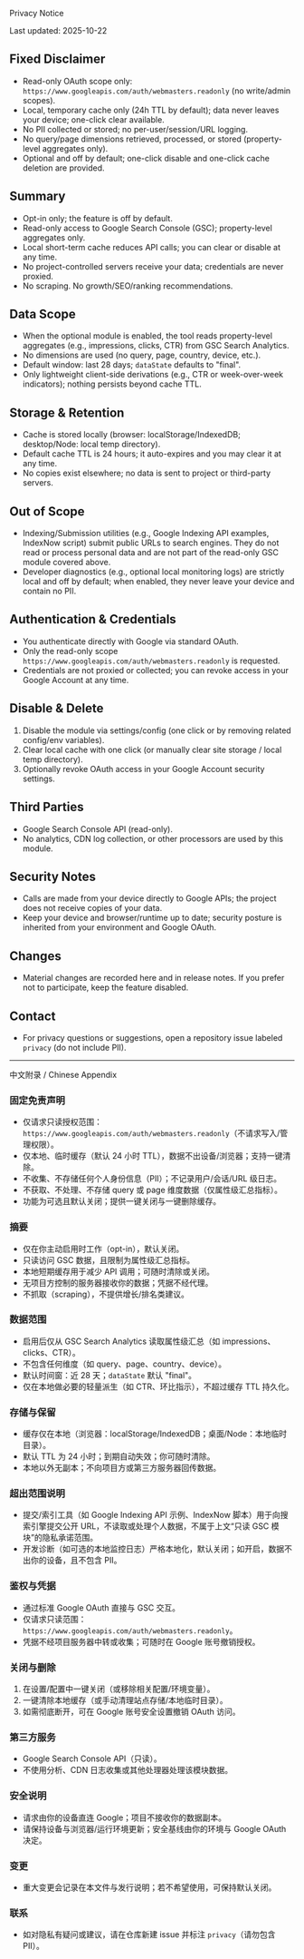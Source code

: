 Privacy Notice

Last updated: 2025-10-22

## Fixed Disclaimer

- Read-only OAuth scope only: `https://www.googleapis.com/auth/webmasters.readonly` (no write/admin scopes).
- Local, temporary cache only (24h TTL by default); data never leaves your device; one-click clear available.
- No PII collected or stored; no per-user/session/URL logging.
- No query/page dimensions retrieved, processed, or stored (property-level aggregates only).
- Optional and off by default; one-click disable and one-click cache deletion are provided.

## Summary

- Opt-in only; the feature is off by default.
- Read-only access to Google Search Console (GSC); property-level aggregates only.
- Local short-term cache reduces API calls; you can clear or disable at any time.
- No project-controlled servers receive your data; credentials are never proxied.
- No scraping. No growth/SEO/ranking recommendations.

## Data Scope

- When the optional module is enabled, the tool reads property-level aggregates (e.g., impressions, clicks, CTR) from GSC Search Analytics.
- No dimensions are used (no query, page, country, device, etc.).
- Default window: last 28 days; `dataState` defaults to "final".
- Only lightweight client-side derivations (e.g., CTR or week-over-week indicators); nothing persists beyond cache TTL.

## Storage & Retention

- Cache is stored locally (browser: localStorage/IndexedDB; desktop/Node: local temp directory).
- Default cache TTL is 24 hours; it auto-expires and you may clear it at any time.
- No copies exist elsewhere; no data is sent to project or third-party servers.

## Out of Scope

- Indexing/Submission utilities (e.g., Google Indexing API examples, IndexNow script) submit public URLs to search engines. They do not read or process personal data and are not part of the read-only GSC module covered above.
- Developer diagnostics (e.g., optional local monitoring logs) are strictly local and off by default; when enabled, they never leave your device and contain no PII.

## Authentication & Credentials

- You authenticate directly with Google via standard OAuth.
- Only the read-only scope `https://www.googleapis.com/auth/webmasters.readonly` is requested.
- Credentials are not proxied or collected; you can revoke access in your Google Account at any time.

## Disable & Delete

1. Disable the module via settings/config (one click or by removing related config/env variables).
2. Clear local cache with one click (or manually clear site storage / local temp directory).
3. Optionally revoke OAuth access in your Google Account security settings.

## Third Parties

- Google Search Console API (read-only).
- No analytics, CDN log collection, or other processors are used by this module.

## Security Notes

- Calls are made from your device directly to Google APIs; the project does not receive copies of your data.
- Keep your device and browser/runtime up to date; security posture is inherited from your environment and Google OAuth.

## Changes

- Material changes are recorded here and in release notes. If you prefer not to participate, keep the feature disabled.

## Contact

- For privacy questions or suggestions, open a repository issue labeled `privacy` (do not include PII).

---

中文附录 / Chinese Appendix

### 固定免责声明

- 仅请求只读授权范围：`https://www.googleapis.com/auth/webmasters.readonly`（不请求写入/管理权限）。
- 仅本地、临时缓存（默认 24 小时 TTL），数据不出设备/浏览器；支持一键清除。
- 不收集、不存储任何个人身份信息（PII）；不记录用户/会话/URL 级日志。
- 不获取、不处理、不存储 query 或 page 维度数据（仅属性级汇总指标）。
- 功能为可选且默认关闭；提供一键关闭与一键删除缓存。

### 摘要

- 仅在你主动启用时工作（opt-in），默认关闭。
- 只读访问 GSC 数据，且限制为属性级汇总指标。
- 本地短期缓存用于减少 API 调用；可随时清除或关闭。
- 无项目方控制的服务器接收你的数据；凭据不经代理。
- 不抓取（scraping），不提供增长/排名类建议。

### 数据范围

- 启用后仅从 GSC Search Analytics 读取属性级汇总（如 impressions、clicks、CTR）。
- 不包含任何维度（如 query、page、country、device）。
- 默认时间窗：近 28 天；`dataState` 默认 "final"。
- 仅在本地做必要的轻量派生（如 CTR、环比指示），不超过缓存 TTL 持久化。

### 存储与保留

- 缓存仅在本地（浏览器：localStorage/IndexedDB；桌面/Node：本地临时目录）。
- 默认 TTL 为 24 小时；到期自动失效；你可随时清除。
- 本地以外无副本；不向项目方或第三方服务器回传数据。

### 超出范围说明

- 提交/索引工具（如 Google Indexing API 示例、IndexNow 脚本）用于向搜索引擎提交公开 URL，不读取或处理个人数据，不属于上文“只读 GSC 模块”的隐私承诺范围。
- 开发诊断（如可选的本地监控日志）严格本地化，默认关闭；如开启，数据不出你的设备，且不包含 PII。

### 鉴权与凭据

- 通过标准 Google OAuth 直接与 GSC 交互。
- 仅请求只读范围：`https://www.googleapis.com/auth/webmasters.readonly`。
- 凭据不经项目服务器中转或收集；可随时在 Google 账号撤销授权。

### 关闭与删除

1. 在设置/配置中一键关闭（或移除相关配置/环境变量）。
2. 一键清除本地缓存（或手动清理站点存储/本地临时目录）。
3. 如需彻底断开，可在 Google 账号安全设置撤销 OAuth 访问。

### 第三方服务

- Google Search Console API（只读）。
- 不使用分析、CDN 日志收集或其他处理器处理该模块数据。

### 安全说明

- 请求由你的设备直连 Google；项目不接收你的数据副本。
- 请保持设备与浏览器/运行环境更新；安全基线由你的环境与 Google OAuth 决定。

### 变更

- 重大变更会记录在本文件与发行说明；若不希望使用，可保持默认关闭。

### 联系

- 如对隐私有疑问或建议，请在仓库新建 issue 并标注 `privacy`（请勿包含 PII）。
